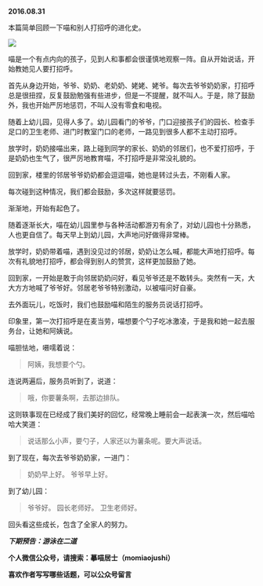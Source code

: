 
          
            
**2016.08.31**

本篇简单回顾一下喵和别人打招呼的进化史。




![](//upload-images.jianshu.io/upload_images/51001-65931ccba6ddab66.jpg)




喵是一个有点内向的孩子，见到人和事都会很谨慎地观察一阵。自从开始说话，开始教她见人要打招呼。

首先从身边开始，爷爷、奶奶、老奶奶、姥姥、姥爷。每次去爷爷奶奶家，打招呼总是很扭捏，反复鼓励勉强有些进步，但是一不提醒，就不叫人。于是，除了鼓励外，我也开始严厉地惩罚，不叫人没有零食和电视。

随着上幼儿园，见得人多了。幼儿园看门的爷爷，门口迎接孩子们的园长、检查手足口的卫生老师、进门时教室门口的老师，一路见到很多人都不主动打招呼。

放学时，奶奶接喵出来，路上碰到同学的家长、奶奶的邻居们，也不爱打招呼，于是奶奶也生气了，很严厉地教育喵，不打招呼是非常没礼貌的。

回到家，楼里的邻居爷爷奶奶都会逗逗喵，她也是转过头去，不刚看人家。

每次碰到这种情况，我们都会鼓励，多次这样就要惩罚。

渐渐地，开始有起色了。

随着逐渐长大，喵在幼儿园里参与各种活动都游刃有余了，对幼儿园也十分熟悉，人也更自信了。每天早上到幼儿园，大声地问好做得非常棒。

放学时，奶奶带着喵，遇到没见过的邻居，奶奶让怎么喊，都能大声地打招呼。每次有礼貌地打招呼，都会得到别人的赞赏，这样更加鼓励了她。

回到家，一开始是敢于向邻居奶奶问好，看见爷爷还是不敢转头。突然有一天，大大方方地喊了爷爷好。邻居老爷爷特别激动，以被喵问好自豪。

去外面玩儿，吃饭时，我们也鼓励喵和陌生的服务员说话打招呼。

印象里，第一次打招呼是在麦当劳，喵想要个勺子吃冰激凌，于是我和她一起去服务台，让她和阿姨说。

喵胆怯地，嗫嚅着说：
>阿姨，我想要个勺。



连说两遍后，服务员听到了，说道：
>哦，你要薯条啊，去那边排队。



这则轶事现在已经成了我们美好的回忆，经常晚上睡前会一起表演一次，然后喵哈哈大笑道：
>说话那么小声，要勺子，人家还以为薯条呢。要大声说话。



到了现在，每次去爷爷奶奶家，一进门：
>奶奶早上好。
爷爷早上好。



到了幼儿园：
>爷爷好。
园长老师好。
卫生老师好。



回头看这些成长，包含了全家人的努力。


***下期预告：游泳在二道***


**个人微信公众号，请搜索：摹喵居士（momiaojushi）**

**喜欢作者写写哪些话题，可以公众号留言**

          
        